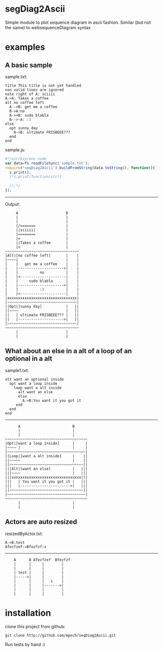 segDiag2Ascii
========

Simple module to plot sequence diagram in ascii fashion.
Similar (but not the same) to websequenceDiagram syntax

examples
========

A basic sample
-------------------------------------------------------------------
sample.txt:
````
title This title is not yet handled
non valid lines are ignored
note right of A: sciiii
A->A: Takes a coffee
alt no coffee left
  A-->B: get me a coffee
  B->A:no
  A->+B: sudo blabla
  B-->-A: :)
else
  opt sunny day
    A->B: ultimate FRISBEEE???
  end
end

````
sample.js:

````javascript
#!/usr/bin/env node
var data=fs.readFileSync('sample.txt');
require('seqDiag2Ascii').buildFromString(data.toString(), function(){
  s.print();
  /*s.print(function(str){
  
  });*/
});
````

***
Output:
````
     A                      B     
     |                      |     
     |                      |     
     |/=======              |     
     ||sciiii|              |     
     |========              |     
     |=                     |     
     ||Takes a coffee       |     
     |<                     |     
~~~~~~~~~~~~~~~~~~~~~~~~~~~~~~~~~~
|Alt|[no coffee left]       |    |
|~~~~|                      |    |
|    |   get me a coffee    |    |
|    |--------------------->|    |
|    |          no          |    |
|    |<---------------------|    |
|    |     sudo blabla      |    |
|    |--------------------->|    |
|    |          :)          |    |
|    |<---------------------|    |
|xxxxxxxxxxxxxxxxxxxxxxxxxxxxxxxx|
|~~~~~~~~~~~~~~~~~~~~~~~~~~~~~~~~|
||Opt|[sunny day]           |   ||
||~~~~                      |   ||
||   | ultimate FRISBEEE??? |   ||
||   |--------------------->|   ||
|~~~~~~~~~~~~~~~~~~~~~~~~~~~~~~~~|
~~~~~~~~~~~~~~~~~~~~~~~~~~~~~~~~~~
     |                      |     
     |                      | 

````

What about an else in a alt of a loop of an optional in a alt
-------------------------------------------------------------
 
sample1.txt:
````
alt want an optional inside
  opt want a loop inside
    loop want a alt inside
      alt want an else
      else
        A->B:You want it you got it
     end
  end
end

````

***
````
      A                        B      
      |                        |      
      |                        |      
~~~~~~~~~~~~~~~~~~~~~~~~~~~~~~~~~~~~~~
|Opt|[want a loop inside]      |     |
|~~~~ |                        |     |
|~~~~~~~~~~~~~~~~~~~~~~~~~~~~~~~~~~~~|
||Loop|[want a alt inside]     |    ||
||~~~~~                        |    ||
||~~~~~~~~~~~~~~~~~~~~~~~~~~~~~~~~~~||
|||Alt|[want an else]          |   |||
|||~~~~                        |   |||
|||xxxxxxxxxxxxxxxxxxxxxxxxxxxxxxxx|||
|||   | You want it you got it |   |||
|||   |----------------------->|   |||
||~~~~~~~~~~~~~~~~~~~~~~~~~~~~~~~~~~||
|~~~~~~~~~~~~~~~~~~~~~~~~~~~~~~~~~~~~|
~~~~~~~~~~~~~~~~~~~~~~~~~~~~~~~~~~~~~~
      |                        |      
      |                        |      
````

Actors are auto resized
-------------------------------------------------
 
resizedByActor.txt:

````
A->B:test
Afezfzef->Bfezfzf:s
````

***
````
    A      B Afezfzef  Bfezfzf 
    |      |     |        |    
    |      |     |        |    
    | test |     |        |    
    |----->|     |        |    
    |      |     |   s    |    
    |      |     |------->|    
    |      |     |        |    
    |      |     |        |    
````

installation
============
clone this project from github:

    git clone http://github.com/mpech/seqDiag2Ascii.git

Run tests by hand :)


